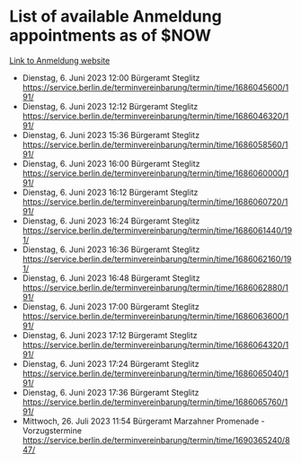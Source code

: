 # List of available Anmeldung appointments as of $NOW
[Link to Anmeldung website](https://service.berlin.de/terminvereinbarung/termin/tag.php?termin=1&anliegen[]=120686&dienstleisterlist=122210,122217,327316,122219,327312,122227,327314,122231,327346,122243,327348,122254,122252,329742,122260,329745,122262,329748,122271,327278,122273,327274,122277,327276,330436,122280,327294,122282,327290,122284,327292,122291,327270,122285,327266,122286,327264,122296,327268,150230,329760,122297,327286,122294,327284,122312,329763,122314,329775,122304,327330,122311,327334,122309,327332,317869,122281,327352,122279,329772,122283,122276,327324,122274,327326,122267,329766,122246,327318,122251,327320,122257,327322,122208,327298,122226,327300&herkunft=http%3A%2F%2Fservice.berlin.de%2Fdienstleistung%2F120686%2F)
- Dienstag, 6. Juni 2023 12:00 Bürgeramt Steglitz https://service.berlin.de/terminvereinbarung/termin/time/1686045600/191/
- Dienstag, 6. Juni 2023 12:12 Bürgeramt Steglitz https://service.berlin.de/terminvereinbarung/termin/time/1686046320/191/
- Dienstag, 6. Juni 2023 15:36 Bürgeramt Steglitz https://service.berlin.de/terminvereinbarung/termin/time/1686058560/191/
- Dienstag, 6. Juni 2023 16:00 Bürgeramt Steglitz https://service.berlin.de/terminvereinbarung/termin/time/1686060000/191/
- Dienstag, 6. Juni 2023 16:12 Bürgeramt Steglitz https://service.berlin.de/terminvereinbarung/termin/time/1686060720/191/
- Dienstag, 6. Juni 2023 16:24 Bürgeramt Steglitz https://service.berlin.de/terminvereinbarung/termin/time/1686061440/191/
- Dienstag, 6. Juni 2023 16:36 Bürgeramt Steglitz https://service.berlin.de/terminvereinbarung/termin/time/1686062160/191/
- Dienstag, 6. Juni 2023 16:48 Bürgeramt Steglitz https://service.berlin.de/terminvereinbarung/termin/time/1686062880/191/
- Dienstag, 6. Juni 2023 17:00 Bürgeramt Steglitz https://service.berlin.de/terminvereinbarung/termin/time/1686063600/191/
- Dienstag, 6. Juni 2023 17:12 Bürgeramt Steglitz https://service.berlin.de/terminvereinbarung/termin/time/1686064320/191/
- Dienstag, 6. Juni 2023 17:24 Bürgeramt Steglitz https://service.berlin.de/terminvereinbarung/termin/time/1686065040/191/
- Dienstag, 6. Juni 2023 17:36 Bürgeramt Steglitz https://service.berlin.de/terminvereinbarung/termin/time/1686065760/191/
- Mittwoch, 26. Juli 2023 11:54 Bürgeramt Marzahner Promenade - Vorzugstermine https://service.berlin.de/terminvereinbarung/termin/time/1690365240/847/
